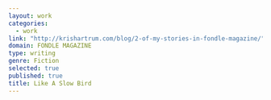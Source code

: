 ```yaml
---
layout: work
categories: 
  - work
link: "http://krishartrum.com/blog/2-of-my-stories-in-fondle-magazine/"
domain: FONDLE MAGAZINE
type: writing
genre: Fiction
selected: true
published: true
title: Like A Slow Bird
---
```


